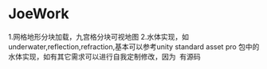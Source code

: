 # JoeWork

1.网格地形分块加载，九宫格分块可视地图
2.水体实现，如underwater,reflection,refraction,基本可以参考unity standard asset pro 包中的水体实现，如有其它需求可以进行自我定制修改，因为
  有源码
